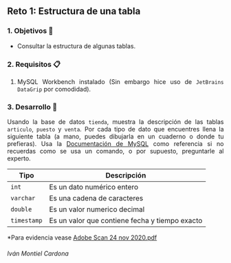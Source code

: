 
## Reto 1: Estructura de una tabla

<div style="text-align: justify;">

### 1. Objetivos :dart:

- Consultar la estructura de algunas tablas.

### 2. Requisitos :clipboard:

1. MySQL Workbench instalado (Sin embargo hice uso de `JetBrains DataGrip` por comodidad).

### 3. Desarrollo :rocket:

Usando la base de datos `tienda`, muestra la descripción de las tablas `articulo`, `puesto` y `venta`. Por cada tipo de dato que encuentres llena la siguiente tabla (a mano, puedes dibujarla en un cuaderno o donde tu prefieras). Usa la [Documentación de MySQL](https://dev.mysql.com/doc/refman/8.0/en/data-types.html) como referencia si no recuerdas como se usa un comando, o por supuesto, preguntarle al experto.

| Tipo   | Descripción |
|---|---|
| `int` | Es un dato numérico entero  |
| `varchar` | Es una cadena de caracteres |
| `double`  | Es un valor numerico decimal |
| `timestamp` | Es un valor que contiene fecha y tiempo exacto |

*Para evidencia vease [Adobe Scan 24 nov 2020.pdf](https://github.com/begeistert/Bedu/blob/main/Sesion-01/Reto-01/Adobe%20Scan%2024%20nov%202020.pdf)

</div>

###### Iván Montiel Cardona
